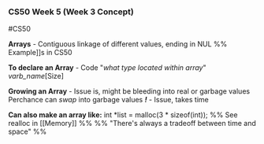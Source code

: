 ### CS50 Week 5 (Week 3 Concept)
#CS50 

**Arrays** - Contiguous linkage of different values, ending in NUL
%% Example[](String.md)]]s in CS50

**To declare an Array** - 
Code "*what type located within array*" *varb_name*[Size]

**Growing an Array** - Issue is, might be bleeding into real or garbage values
Perchance can *swap* into garbage values
***!*** - Issue, takes time

**Can also make an array like:**
int \*list = malloc(3 * sizeof(int));
%% See realloc in [[Memory]] %%
%% "There's always a tradeoff between time and space" %%